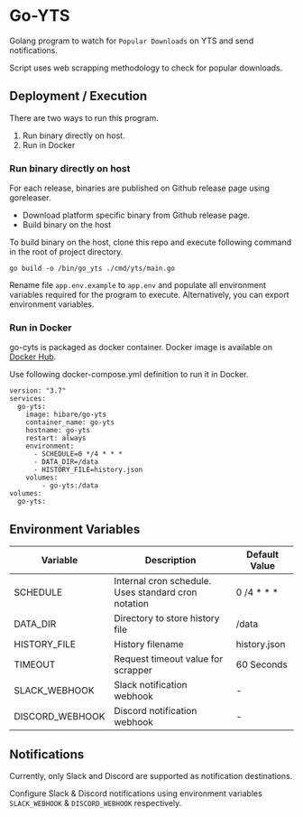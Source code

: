 # Go-YTS

Golang program to watch for `Popular Downloads` on YTS and send notifications.

Script uses web scrapping methodology to check for popular downloads.

## Deployment / Execution

There are two ways to run this program.

1. Run binary directly on host.
2. Run in Docker

### Run binary directly on host

For each release, binaries are published on Github release page using goreleaser.

- Download platform specific binary from Github release page.
- Build binary on the host

To build binary on the host, clone this repo and execute following command in the root of project directory.

```shell
go build -o /bin/go_yts ./cmd/yts/main.go
```

Rename file `app.env.example` to `app.env` and populate all environment variables required for the program to execute. Alternatively, you can export environment variables.

### Run in Docker

go-cyts is packaged as docker container. Docker image is available on [Docker Hub](https://hub.docker.com/r/hibare/go-yts).

Use following docker-compose.yml definition to run it in Docker.

```shell
version: "3.7"
services:
  go-yts:
    image: hibare/go-yts
    container_name: go-yts
    hostname: go-yts
    restart: always
    environment:
      - SCHEDULE=0 */4 * * *
      - DATA_DIR=/data
      - HISTORY_FILE=history.json
    volumes:
        - go-yts:/data
volumes:
  go-yts:
```

## Environment Variables

| Variable        | Description                                         | Default Value  |
| --------------- | --------------------------------------------------- | -------------- |
| SCHEDULE        | Internal cron schedule. Uses standard cron notation | 0 \/4 \* \* \* |
| DATA_DIR        | Directory to store history file                     | /data          |
| HISTORY_FILE    | History filename                                    | history.json   |
| TIMEOUT         | Request timeout value for scrapper                  | 60 Seconds     |
| SLACK_WEBHOOK   | Slack notification webhook                          | -              |
| DISCORD_WEBHOOK | Discord notification webhook                        | -              |

## Notifications

Currently, only Slack and Discord are supported as notification destinations.

Configure Slack & Discord notifications using environment variables `SLACK_WEBHOOK` & `DISCORD_WEBHOOK` respectively.
